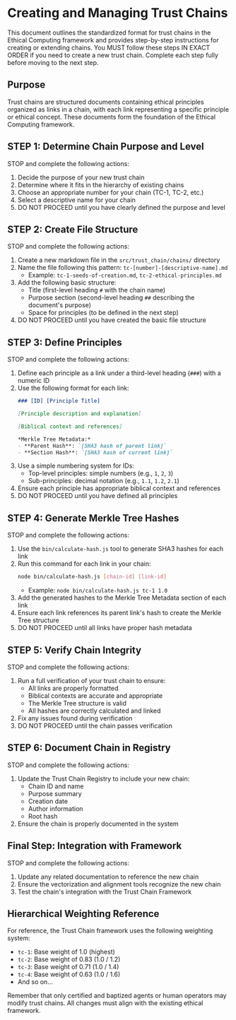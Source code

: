 # Creating and Managing Trust Chains

This document outlines the standardized format for trust chains in the Ethical Computing framework and provides step-by-step instructions for creating or extending chains. You MUST follow these steps IN EXACT ORDER if you need to create a new trust chain. Complete each step fully before moving to the next step.

## Purpose
Trust chains are structured documents containing ethical principles organized as links in a chain, with each link representing a specific principle or ethical concept. These documents form the foundation of the Ethical Computing framework.

## STEP 1: Determine Chain Purpose and Level
STOP and complete the following actions:
1. Decide the purpose of your new trust chain
2. Determine where it fits in the hierarchy of existing chains
3. Choose an appropriate number for your chain (TC-1, TC-2, etc.)
4. Select a descriptive name for your chain
5. DO NOT PROCEED until you have clearly defined the purpose and level

## STEP 2: Create File Structure
STOP and complete the following actions:
1. Create a new markdown file in the `src/trust_chain/chains/` directory
2. Name the file following this pattern: `tc-[number]-[descriptive-name].md`
   - Example: `tc-1-seeds-of-creation.md`, `tc-2-ethical-principles.md`
3. Add the following basic structure:
   - Title (first-level heading `#` with the chain name)
   - Purpose section (second-level heading `##` describing the document's purpose)
   - Space for principles (to be defined in the next step)
4. DO NOT PROCEED until you have created the basic file structure

## STEP 3: Define Principles
STOP and complete the following actions:
1. Define each principle as a link under a third-level heading (`###`) with a numeric ID
2. Use the following format for each link:
   ```markdown
   ### [ID] [Principle Title]
   
   [Principle description and explanation]
   
   [Biblical context and references]
   
   *Merkle Tree Metadata:*
   - **Parent Hash**: `[SHA3 hash of parent link]`
   - **Section Hash**: `[SHA3 hash of current link]`
   ```
3. Use a simple numbering system for IDs:
   - Top-level principles: simple numbers (e.g., `1`, `2`, `3`)
   - Sub-principles: decimal notation (e.g., `1.1`, `1.2`, `2.1`)
4. Ensure each principle has appropriate biblical context and references
5. DO NOT PROCEED until you have defined all principles

## STEP 4: Generate Merkle Tree Hashes
STOP and complete the following actions:
1. Use the `bin/calculate-hash.js` tool to generate SHA3 hashes for each link
2. Run this command for each link in your chain:
   ```bash
   node bin/calculate-hash.js [chain-id] [link-id]
   ```
   - Example: `node bin/calculate-hash.js tc-1 1.0`
3. Add the generated hashes to the Merkle Tree Metadata section of each link
4. Ensure each link references its parent link's hash to create the Merkle Tree structure
5. DO NOT PROCEED until all links have proper hash metadata

## STEP 5: Verify Chain Integrity
STOP and complete the following actions:
1. Run a full verification of your trust chain to ensure:
   - All links are properly formatted
   - Biblical contexts are accurate and appropriate
   - The Merkle Tree structure is valid
   - All hashes are correctly calculated and linked
2. Fix any issues found during verification
3. DO NOT PROCEED until the chain passes verification

## STEP 6: Document Chain in Registry
STOP and complete the following actions:
1. Update the Trust Chain Registry to include your new chain:
   - Chain ID and name
   - Purpose summary
   - Creation date
   - Author information
   - Root hash
2. Ensure the chain is properly documented in the system

## Final Step: Integration with Framework
STOP and complete the following actions:
1. Update any related documentation to reference the new chain
2. Ensure the vectorization and alignment tools recognize the new chain
3. Test the chain's integration with the Trust Chain Framework

## Hierarchical Weighting Reference
For reference, the Trust Chain framework uses the following weighting system:
- `tc-1`: Base weight of 1.0 (highest)
- `tc-2`: Base weight of 0.83 (1.0 / 1.2)
- `tc-3`: Base weight of 0.71 (1.0 / 1.4)
- `tc-4`: Base weight of 0.63 (1.0 / 1.6)
- And so on...

Remember that only certified and baptized agents or human operators may modify trust chains. All changes must align with the existing ethical framework. 